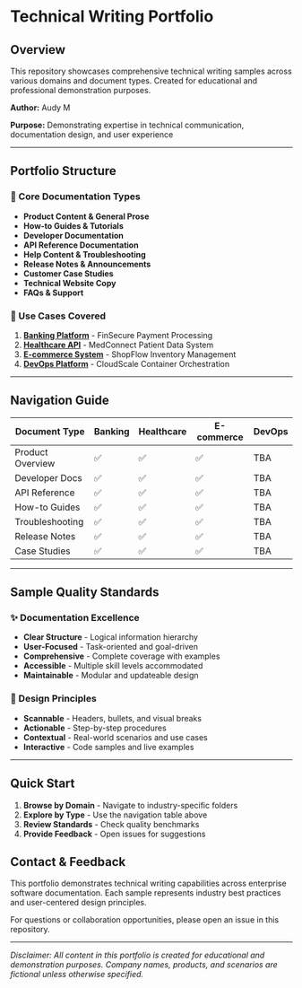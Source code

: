 # Technical Writing Portfolio

## Overview
This repository showcases comprehensive technical writing samples across various domains and document types. Created for educational and professional demonstration purposes.

**Author:** Audy M

**Purpose:** Demonstrating expertise in technical communication, documentation design, and user experience

---

## Portfolio Structure

### 📁 Core Documentation Types
- **Product Content & General Prose**
- **How-to Guides & Tutorials**
- **Developer Documentation**
- **API Reference Documentation**
- **Help Content & Troubleshooting**
- **Release Notes & Announcements**
- **Customer Case Studies**
- **Technical Website Copy**
- **FAQs & Support**

### 🎯 Use Cases Covered
1. **[Banking Platform](./banking-platform/)** - FinSecure Payment Processing
2. **[Healthcare API](./healthcare-api/)** - MedConnect Patient Data System
3. **[E-commerce System](./ecommerce-system/)** - ShopFlow Inventory Management
4. **[DevOps Platform](./devops-platform/)** - CloudScale Container Orchestration

---

## Navigation Guide

| Document Type | Banking | Healthcare | E-commerce | DevOps |
|---------------|---------|------------|------------|--------|
| Product Overview | ✅ | ✅ | ✅ | TBA |
| Developer Docs | ✅ | ✅ | ✅ | TBA |
| API Reference | ✅ | ✅ | ✅ | TBA |
| How-to Guides | ✅ | ✅ | ✅ | TBA |
| Troubleshooting | ✅ | ✅ | ✅ | TBA |
| Release Notes | ✅ | ✅ | ✅ | TBA |
| Case Studies | ✅ | ✅ | ✅ | TBA |

---

## Sample Quality Standards

### ✨ Documentation Excellence
- **Clear Structure** - Logical information hierarchy
- **User-Focused** - Task-oriented and goal-driven
- **Comprehensive** - Complete coverage with examples
- **Accessible** - Multiple skill levels accommodated
- **Maintainable** - Modular and updateable design

### 🎨 Design Principles
- **Scannable** - Headers, bullets, and visual breaks
- **Actionable** - Step-by-step procedures
- **Contextual** - Real-world scenarios and use cases
- **Interactive** - Code samples and live examples

---

## Quick Start

1. **Browse by Domain** - Navigate to industry-specific folders
2. **Explore by Type** - Use the navigation table above
3. **Review Standards** - Check quality benchmarks
4. **Provide Feedback** - Open issues for suggestions

## Contact & Feedback

This portfolio demonstrates technical writing capabilities across enterprise software documentation. Each sample represents industry best practices and user-centered design principles.

For questions or collaboration opportunities, please open an issue in this repository.

---

*Disclaimer: All content in this portfolio is created for educational and demonstration purposes. Company names, products, and scenarios are fictional unless otherwise specified.*
